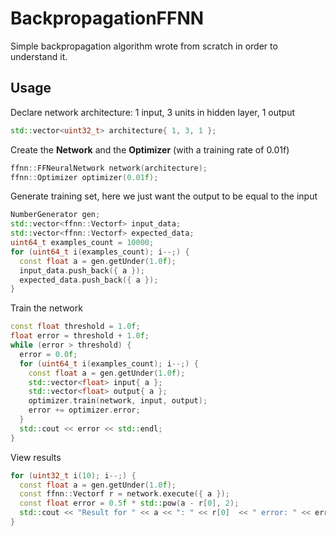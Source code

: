 # BackpropagationFFNN

Simple backpropagation algorithm wrote from scratch in order to understand it.

## Usage

Declare network architecture: 1 input, 3 units in hidden layer, 1 output
```c++
std::vector<uint32_t> architecture{ 1, 3, 1 };
```

Create the **Network** and the **Optimizer** (with a training rate of 0.01f)
```c++
ffnn::FFNeuralNetwork network(architecture);
ffnn::Optimizer optimizer(0.01f);
```
Generate training set, here we just want the output to be equal to the input
```c++
NumberGenerator gen;
std::vector<ffnn::Vectorf> input_data;
std::vector<ffnn::Vectorf> expected_data;
uint64_t examples_count = 10000;
for (uint64_t i(examples_count); i--;) {
  const float a = gen.getUnder(1.0f);
  input_data.push_back({ a });
  expected_data.push_back({ a });
}
```
Train the network
```c++
const float threshold = 1.0f;
float error = threshold + 1.0f;
while (error > threshold) {
  error = 0.0f;
  for (uint64_t i(examples_count); i--;) {
    const float a = gen.getUnder(1.0f);
    std::vector<float> input{ a };
    std::vector<float> output{ a };
    optimizer.train(network, input, output);
    error += optimizer.error;
  }
  std::cout << error << std::endl;
}
```
View results
```c++
for (uint32_t i(10); i--;) {
  const float a = gen.getUnder(1.0f);
  const ffnn::Vectorf r = network.execute({ a });
  const float error = 0.5f * std::pow(a - r[0], 2);
  std::cout << "Result for " << a << ": " << r[0]  << " error: " << error << std::endl;
}
```
